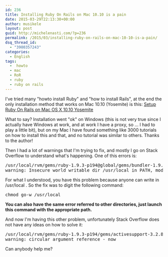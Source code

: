 ```yaml
---
id: 236
title: Installing Ruby On Rails on Mac 10.10 is a pain
date: 2015-03-29T22:13:30+00:00
author: musikele
layout: post
guid: http://michelenasti.com/?p=236
permalink: /2015/03/installing-ruby-on-rails-on-mac-10-10-is-a-pain/
dsq_thread_id:
  - "3980357243"
categories:
  - English
tags:
  -  howto
  - mac
  - RoR
  - ruby
  - ruby on rails
---
```

I've tried many "howto install Ruby" and "how to install Rails", at the end the only installation method that works on Mac 10.10 (Yosemite) is this: [Setup Ruby On Rails on Mac OS X 10.10 Yosemite](https://gorails.com/setup/osx/10.10-yosemite)

What to say? Installation went "ok" on Windows (this is not very true since I actually have Windows at work, and at work I have a proxy, so ... I had to play a little bit), but on my Mac I have found something like 3000 tutorials on how to install this and that, and no tutorial was similar to others. Thanks to the author!

Then I had a lot of warnings that I'm trying to fix, and mostly I go on Stack Overflow to understand what's happening. One of this errors is:

<pre class="lang:sh decode:true">/usr/local/rvm/gems/ruby-1.9.3-p194@global/gems/bundler-1.9.1/lib/bundler/shared_helpers.rb:83: 
warning: Insecure world writable dir /usr/local in PATH, mode 040777</pre>

For what I understood, you have this problem because anyone can write in /usr/local . So the fix was to digit the following command:

<pre class="lang:sh decode:true">chmod go-w /usr/local</pre>

**You can also have the same error referred to other directories, just launch this command with the appropriate path.**

And now I'm having this other problem, unfortunately Stack Overflow does not have any ideas on how to solve it:

<pre class="lang:default decode:true">/usr/local/rvm/gems/ruby-1.9.3-p194/gems/activesupport-3.2.8/lib/active_support/values/time_zone.rb:270: 
warning: circular argument reference - now</pre>

Can anybody help me?